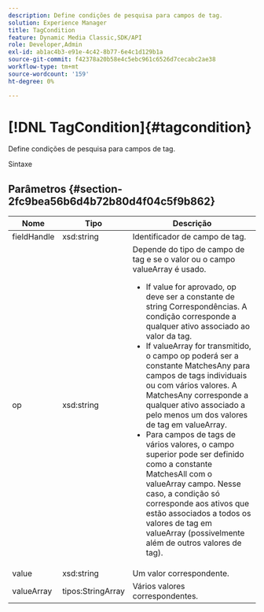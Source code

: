 ```yaml
---
description: Define condições de pesquisa para campos de tag.
solution: Experience Manager
title: TagCondition
feature: Dynamic Media Classic,SDK/API
role: Developer,Admin
exl-id: ab1ac4b3-e91e-4c42-8b77-6e4c1d129b1a
source-git-commit: f42378a20b58e4c5ebc961c6526d7cecabc2ae38
workflow-type: tm+mt
source-wordcount: '159'
ht-degree: 0%

---
```


# [!DNL TagCondition]{#tagcondition}

Define condições de pesquisa para campos de tag.

Sintaxe

## Parâmetros {#section-2fc9bea56b6d4b72b80d4f04c5f9b862}

<table id="table_04100BB8ABD84EF68B0A7CE3AD946414"> 
 <thead> 
  <tr> 
   <th colname="col1" class="entry"> Nome </th> 
   <th colname="col2" class="entry"> Tipo </th> 
   <th colname="col3" class="entry"> Descrição </th> 
  </tr> 
 </thead>
 <tbody> 
  <tr> 
   <td colname="col1"> <span class="codeph"> <span class="varname"> fieldHandle</span> </span> </td> 
   <td colname="col2"> <span class="codeph"> xsd:string</span> </td> 
   <td colname="col3"> Identificador de campo de tag. </td> 
  </tr> 
  <tr> 
   <td colname="col1"> <span class="codeph"> <span class="varname"> op</span> </span> </td> 
   <td colname="col2"> <span class="codeph"> xsd:string</span> </td> 
   <td colname="col3">Depende do tipo de campo de tag e se o valor ou o campo valueArray é usado. 
    <ul id="ul_CC0926425B094B3BB7D70CB392DBDABD">
     <li id="li_09AB923A9A8D4A71917CF59C150E4EF5">If <span class="codeph"> value</span> for aprovado, <span class="codeph"> op</span> deve ser a constante de string Correspondências. A condição corresponde a qualquer ativo associado ao valor da tag. </li>
     <li id="li_70F18494AB6C454EB611F51F16C19FAD">If <span class="codeph"> valueArray</span> for transmitido, o campo op poderá ser a constante <span class="codeph"> MatchesAny</span> para campos de tags individuais ou com vários valores. A <span class="codeph"> MatchesAny</span> corresponde a qualquer ativo associado a pelo menos um dos valores de tag em <span class="codeph"> valueArray</span>. </li>
     <li id="li_0B25542D7E964B26B15591C45D5C66D0">Para campos de tags de vários valores, o campo superior pode ser definido como a constante <span class="codeph"> MatchesAll</span> com o <span class="codeph"> valueArray</span> campo. Nesse caso, a condição só corresponde aos ativos que estão associados a todos os valores de tag em <span class="codeph"> valueArray</span> (possivelmente além de outros valores de tag). </li>
    </ul></td> 
  </tr> 
  <tr> 
   <td colname="col1"> <span class="codeph"> <span class="varname"> value</span> </span> </td> 
   <td colname="col2"> <span class="codeph"> xsd:string</span> </td> 
   <td colname="col3"> Um valor correspondente. </td> 
  </tr> 
  <tr> 
   <td colname="col1"> <span class="codeph"> <span class="varname"> valueArray</span> </span> </td> 
   <td colname="col2"> <span class="codeph"> tipos:StringArray</span> </td> 
   <td colname="col3"> Vários valores correspondentes. </td> 
  </tr> 
 </tbody> 
</table>
